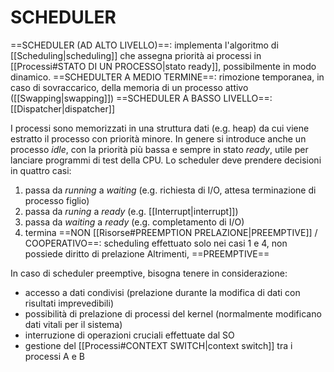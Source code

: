 # SCHEDULER
==SCHEDULER (AD ALTO LIVELLO)==: implementa l'algoritmo di [[Scheduling|scheduling]] che assegna priorità ai processi in [[Processi#STATO DI UN PROCESSO|stato ready]], possibilmente in modo dinamico.
==SCHEDULTER A MEDIO TERMINE==: rimozione temporanea, in caso di sovraccarico, della memoria di un processo attivo ([[Swapping|swapping]])
==SCHEDULER A BASSO LIVELLO==: [[Dispatcher|dispatcher]]

I processi sono memorizzati in una struttura dati (e.g. heap) da cui viene estratto il processo con priorità minore.
In genere si introduce anche un processo _idle_, con la priorità più bassa e sempre in stato _ready_, utile per lanciare programmi di test della CPU.
Lo scheduler deve prendere decisioni in quattro casi:
1. passa da _running_ a _waiting_ (e.g. richiesta di I/O, attesa terminazione di processo figlio)
2. passa da _runing_ a _ready_ (e.g. [[Interrupt|interrupt]])
3. passa da _waiting_ a _ready_ (e.g. completamento di I/O)
4. termina
==NON [[Risorse#PREEMPTION PRELAZIONE|PREEMPTIVE]] / COOPERATIVO==: scheduling effettuato solo nei casi 1 e 4, non possiede diritto di prelazione
Altrimenti, ==PREEMPTIVE==

In caso di scheduler preemptive, bisogna tenere in considerazione:
- accesso a dati condivisi (prelazione durante la modifica di dati con risultati imprevedibili)
- possibilità di prelazione di processi del kernel (normalmente modificano dati vitali per il sistema)
- interruzione di operazioni cruciali effettuate dal SO
- gestione del [[Processi#CONTEXT SWITCH|context switch]] tra i processi A e B